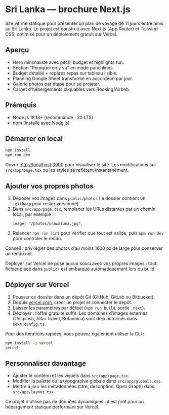 # Sri Lanka — brochure Next.js

Site vitrine statique pour présenter un plan de voyage de 11 jours entre amis au Sri Lanka. Le projet est construit avec Next.js (App Router) et Tailwind CSS, optimisé pour un déploiement gratuit sur Vercel.

## Aperçu

- Hero minimaliste avec pitch, budget et highlights fun.
- Section "Pourquoi on y va" en mode punchlines.
- Budget détaillé + repères repas sur tableau lisible.
- Planning Google Sheet transformé en accordéon par jour.
- Galerie photos par étape pour se projeter.
- Carnet d'hébergements cliquables vers Booking/Airbnb.

## Prérequis

- Node.js 18.18+ (recommandé : 20 LTS)
- npm (installé avec Node.js)

## Démarrer en local

```bash
npm install
npm run dev
```

Ouvrir [http://localhost:3000](http://localhost:3000) pour visualiser le site. Les modifications sur `src/app/page.tsx` ou les styles se reflètent instantanément.

## Ajouter vos propres photos

1. Déposer vos images dans `public/photos` (le dossier contient un `.gitkeep` pour rester versionné).
2. Dans `src/app/page.tsx`, remplacer les URLs distantes par un chemin local, par exemple :
   ```tsx
   image: "/photos/unawatuna.jpg",
   ```
3. Relancer `npm run lint` pour vérifier que tout est valide, puis `npm run dev` pour contrôler le rendu.

Conseil : privilégier des photos d’au moins 1600 px de large pour conserver un rendu net.

Déployer sur Vercel ne pose aucun souci avec vos propres images : tout fichier placé dans `public/` est embarqué automatiquement lors du build.

## Déployer sur Vercel

1. Pousser ce dossier dans un dépôt Git (GitHub, GitLab ou Bitbucket).
2. Depuis [vercel.com](https://vercel.com), créer un projet et connecter le dépôt.
3. Laisser les paramètres par défaut (`npm run build`, sortie `.next`).
4. Déployer : l’offre gratuite suffit. Les domaines d’images externes (Unsplash, Altai Travel, Britannica) sont déjà autorisés dans `next.config.ts`.

Pour des itérations rapides, vous pouvez également utiliser la CLI :

```bash
npm install -g vercel
vercel
```

## Personnaliser davantage

- Ajuster le contenu et les visuels dans `src/app/page.tsx`.
- Modifier la palette ou la typographie globale dans `src/app/globals.css`.
- Mettre à jour les métadonnées (titre, description, Open Graph) dans `src/app/layout.tsx`.

Ce projet n'utilise pas de données dynamiques : il est prêt pour un hébergement statique performant sur Vercel.
